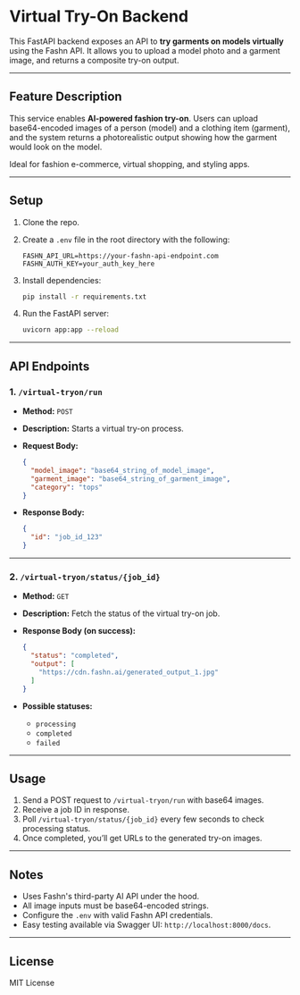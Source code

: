 # Virtual Try-On Backend

This FastAPI backend exposes an API to **try garments on models virtually** using the Fashn API. It allows you to upload a model photo and a garment image, and returns a composite try-on output.

---

## Feature Description

This service enables **AI-powered fashion try-on**. Users can upload base64-encoded images of a person (model) and a clothing item (garment), and the system returns a photorealistic output showing how the garment would look on the model.

Ideal for fashion e-commerce, virtual shopping, and styling apps.

---

## Setup

1. Clone the repo.
2. Create a `.env` file in the root directory with the following:

    ````env
    FASHN_API_URL=https://your-fashn-api-endpoint.com
    FASHN_AUTH_KEY=your_auth_key_here
    ````

3. Install dependencies:

    ```bash
    pip install -r requirements.txt
    ```

4. Run the FastAPI server:

    ```bash
    uvicorn app:app --reload
    ```

---

## API Endpoints

### 1. `/virtual-tryon/run`

- **Method:** `POST`
- **Description:** Starts a virtual try-on process.

- **Request Body:**

    ```json
    {
      "model_image": "base64_string_of_model_image",
      "garment_image": "base64_string_of_garment_image",
      "category": "tops"
    }
    ```

- **Response Body:**

    ```json
    {
      "id": "job_id_123"
    }
    ```

---

### 2. `/virtual-tryon/status/{job_id}`

- **Method:** `GET`
- **Description:** Fetch the status of the virtual try-on job.

- **Response Body (on success):**

    ```json
    {
      "status": "completed",
      "output": [
        "https://cdn.fashn.ai/generated_output_1.jpg"
      ]
    }
    ```

- **Possible statuses:**
  - `processing`
  - `completed`
  - `failed`

---

## Usage

1. Send a POST request to `/virtual-tryon/run` with base64 images.
2. Receive a job ID in response.
3. Poll `/virtual-tryon/status/{job_id}` every few seconds to check processing status.
4. Once completed, you’ll get URLs to the generated try-on images.

---

## Notes

- Uses Fashn's third-party AI API under the hood.
- All image inputs must be base64-encoded strings.
- Configure the `.env` with valid Fashn API credentials.
- Easy testing available via Swagger UI: `http://localhost:8000/docs`.

---

## License

MIT License
